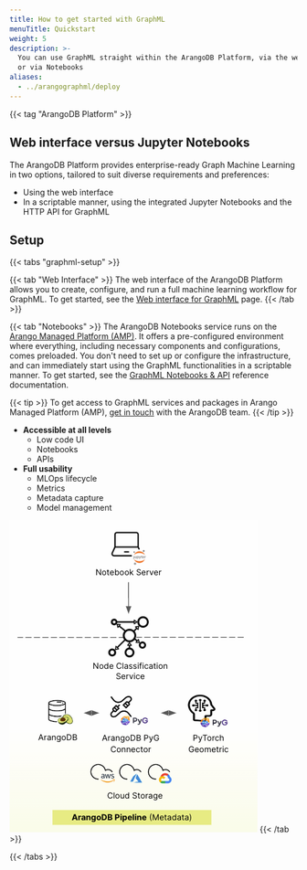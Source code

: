 ```yaml
---
title: How to get started with GraphML
menuTitle: Quickstart
weight: 5
description: >-
  You can use GraphML straight within the ArangoDB Platform, via the web interface
  or via Notebooks
aliases:
  - ../arangographml/deploy  
---
```

{{< tag "ArangoDB Platform" >}}

## Web interface versus Jupyter Notebooks

The ArangoDB Platform provides enterprise-ready Graph Machine Learning in two options,
tailored to suit diverse requirements and preferences: 
- Using the web interface
- In a scriptable manner, using the integrated Jupyter Notebooks and the HTTP API for GraphML

## Setup

{{< tabs "graphml-setup" >}}

{{< tab "Web Interface" >}}
The web interface of the ArangoDB Platform allows you to create, configure, and
run a full machine learning workflow for GraphML. To get started, see the
[Web interface for GraphML](ui.md) page.
{{< /tab >}}

{{< tab "Notebooks" >}}
The ArangoDB Notebooks service runs on the
[Arango Managed Platform (AMP)](https://dashboard.arangodb.cloud/home?utm_source=docs&utm_medium=cluster_pages&utm_campaign=docs_traffic).
It offers a pre-configured environment where everything,
including necessary components and configurations, comes preloaded. You don't
need to set up or configure the infrastructure, and can immediately start using the
GraphML functionalities in a scriptable manner. To get started, see the
[GraphML Notebooks & API](notebooks-api.md) reference documentation.

{{< tip >}}
To get access to GraphML services and packages in Arango Managed Platform (AMP),
[get in touch](https://www.arangodb.com/contact/)
with the ArangoDB team.
{{< /tip >}}

- **Accessible at all levels**
  - Low code UI
  - Notebooks
  - APIs
- **Full usability**
  - MLOps lifecycle
  - Metrics
  - Metadata capture
  - Model management

![ArangoGraphML Pipeline](../../images/ArangoGraphML_Pipeline.png)
{{< /tab >}}

{{< /tabs >}}